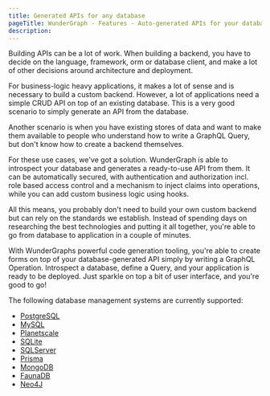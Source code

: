 ```yaml
---
title: Generated APIs for any database
pageTitle: WunderGraph - Features - Auto-generated APIs for your database
description:
---
```


Building APIs can be a lot of work.
When building a backend, you have to decide on the language, framework, orm or database client,
and make a lot of other decisions around architecture and deployment.

For business-logic heavy applications,
it makes a lot of sense and is necessary to build a custom backend.
However, a lot of applications need a simple CRUD API on top of an existing database.
This is a very good scenario to simply generate an API from the database.

Another scenario is when you have existing stores of data
and want to make them available to people who understand how to write a GraphQL Query,
but don't know how to create a backend themselves.

For these use cases, we've got a solution.
WunderGraph is able to introspect your database and generates a ready-to-use API from them.
It can be automatically secured, with authentication and authorization incl. role based access control
and a mechanism to inject claims into operations,
while you can add custom business logic using hooks.

All this means, you probably don't need to build your own custom backend but can rely on the standards we establish.
Instead of spending days on researching the best technologies and putting it all together,
you're able to go from database to application in a couple of minutes.

With WunderGraphs powerful code generation tooling,
you're able to create forms on top of your database-generated API simply by writing a GraphQL Operation.
Introspect a database, define a Query, and your application is ready to be deployed.
Just sparkle on top a bit of user interface, and you're good to go!

The following database management systems are currently supported:

- [PostgreSQL](/docs/supported-data-sources/postgresql)
- [MySQL](/docs/supported-data-sources/mysql)
- [Planetscale](/docs/supported-data-sources/planetscale)
- [SQLite](/docs/supported-data-sources/sqlite)
- [SQLServer](/docs/supported-data-sources/sqlserver)
- [Prisma](/docs/supported-data-sources/prisma)
- [MongoDB](/docs/supported-data-sources/mongodb-atlas)
- [FaunaDB](/docs/supported-data-sources/faunadb)
- [Neo4J](/docs/supported-data-sources/neo4j)
